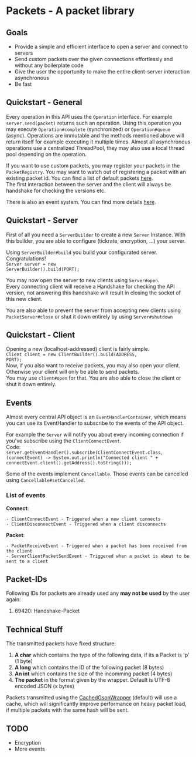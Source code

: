 # Packets - A packet library

## Goals

- Provide a simple and efficient interface to open a server and connect to servers
- Send custom packets over the given connections effortlessly and without any boilerplate code
- Give the user the opportunity to make the entire client-server interaction asynchronous
- Be fast

## Quickstart - General
Every operation in this API uses the <code>Operation</code> interface.
For example <code>server.send(packet)</code> returns such an operation.
Using this operation you may execute <code>Operation#complete</code> (synchronized) or <code>Operation#queue</code> (async).
Operations are immutable and the methods mentioned above will return itself for example executing it multiple times.
Almost all asynchronous operations use a centralized ThreadPool, they may also use a local thread pool depending on the operation.

If you want to use custom packets, you may register your packets in the <code>PacketRegistry</code>.
You may want to watch out of registering a packet with an existing packet id. You can find a list of default packets <a href='#Packet-IDs'>here</a>.<br>
The first interaction between the server and the client will always be handshake for checking the versions etc.

There is also an event system. You can find more details <a href='#Events'>here</a>.

## Quickstart - Server
First of all you need a <code>ServerBuilder</code> to create a new <code>Server</code> Instance.
With this builder, you are able to configure (tickrate, encryption, ...) your server.<br>

Using <code>ServerBuilder#build</code> you build your configurated server. Congratulations!<br>
<code>Server server = new ServerBuilder().build(PORT);</code>

You may now open the server to new clients using <code>Server#open</code>.<br>
Every connecting client will receive a Handshake for checking the API version, not answering this handshake will result in closing the socket of this new client.

You are also able to prevent the server from accepting new clients using <code>PacketServer#close</code> or shut it down entirely by using <code>Server#shutdown</code>

## Quickstart - Client
Opening a new (localhost-addressed) client is fairly simple.<br>
<code>Client client = new ClientBuilder().build(ADDRESS, PORT);</code><br>
Now, if you also want to receive packets, you may also open your client. Otherwise your client will only be able to send packets.<br>
You may use <code>client#open</code> for that. You are also able to close the client or shut it down entirely.

## Events
Almost every central API object is an <code>EventHandlerContainer</code>, which means you can use its EventHandler to subscribe to the events of the API object.

For example the <code>Server</code> will notify you about every incoming connection if you've subscribe using the <code>ClientConnectEvent</code>.<br>
Code:<br>
<code>server.getEventHandler().subscribe(ClientConnectEvent.class, (connectEvent) -> System.out.println("Connected client " + connectEvent.client().getAddress().toString()));
</code>

Some of the events implement <code>Cancellable</code>. Those events can be cancelled using <code>Cancellable#setCancelled</code>.

### List of events
**Connect**:<br>

    - ClientConnectEvent - Triggered when a new client connects
    - ClientDisconnectEvent - Triggered when a client disconnects

**Packet**:<br>

    - PacketReceiveEvent - Triggered when a packet has been received from the client
    - ServerClientPacketSendEvent - Triggered when a packet is about to be sent to a client
## Packet-IDs
Following IDs for packets are already used any **may not be used** by the user again:<br>

1. 69420: Handshake-Packet

## Technical Stuff
The transmitted packets have fixed structure:
1. **A char** which contains the type of the following data, if its a Packet is 'p' (1 byte)
2. **A long** which contains the ID of the following packet (8 bytes)
3. **An int** which contains the size of the incomming packet (4 bytes)
4. **The packet** in the format given by the wrapper. Default is UTF-8 encoded JSON (x bytes)

Packets transmitted using the <a href='https://github.com/GrandLamas/packets/blob/master/src/main/java/de/lama/packets/wrapper/CachedGsonWrapper.java'>
CachedGsonWrapper</a> (default) will use a cache, which will significantly improve performance on heavy packet load, if multiple packets with the same hash will be sent.

## TODO
- Encryption
- More events